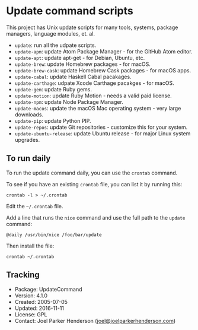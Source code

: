 # Update command scripts

This project has Unix update scripts for many tools,
systems, package managers, language modules, et. al.

 * `update`: run all the udpate scripts.
 * `update-apm`: update Atom Package Manager - for the GitHub Atom editor.
 * `update-apt`: update apt-get - for Debian, Ubuntu, etc.
 * `update-brew`: update Homebrew packages - for macOS.
 * `update-brew-cask`: update Homebrew Cask packages - for macOS apps.
 * `update-cabal`: update Haskell Cabal pacakages.
 * `update-carthage`: udpate Xcode Carthage pacakges - for macOS. 
 * `update-gem`: update Ruby gems.
 * `update-motion`: update Ruby Motion - needs a valid paid license.
 * `update-npm`: update Node Package Manager.
 * `update-macos`: update the macOS Mac operating system - very large downloads.
 * `update-pip`: update Python PIP.
 * `update-repos`: update Git repositories - customize this for your system.
 * `update-ubuntu-release`: update Ubuntu release - for major Linux system upgrades.

## To run daily

To run the update command daily, you can use the `crontab` command.

To see if you have an existing `crontab` file, you can list it by running this:

    crontab -l > ~/.crontab

Edit the `~/.crontab` file.

Add a line that runs the `nice` command and use the full path to the `update` command:

    @daily /usr/bin/nice /foo/bar/update

Then install the file:

    crontab ~/.crontab

## Tracking

  * Package: UpdateCommand
  * Version: 4.1.0
  * Created: 2005-07-05
  * Updated: 2016-11-11
  * License: GPL
  * Contact: Joel Parker Henderson (joel@joelparkerhenderson.com)
